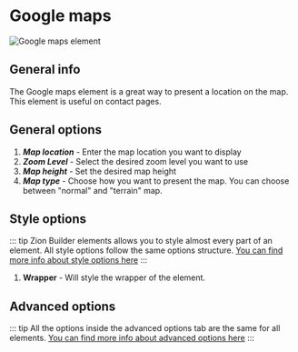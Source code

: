 # Google maps

![Google maps element](/assets/images/elements/google-map.png)

## General info

The Google maps element is a great way to present a location on the map. This element is useful on contact pages.

## General options

1. ***Map location*** - Enter the map location you want to display
2. ***Zoom Level*** - Select the desired zoom level you want to use
3. ***Map height*** [<Badge type="tip" text="responsive option" />](/features/responsive-breakpoints) - Set the desired map height
4. ***Map type*** - Choose how you want to present the map. You can choose between "normal" and "terrain" map.

## Style options

::: tip
Zion Builder elements allows you to style almost every part of an element. All style options follow the same options structure. [You can find more info about style options here](/features/element-styles)
:::

1. **Wrapper** - Will style the wrapper of the element.

## Advanced options

::: tip
All the options inside the advanced options tab are the same for all elements. [You can find more info about advanced options here](/features/advanced-options)
:::
